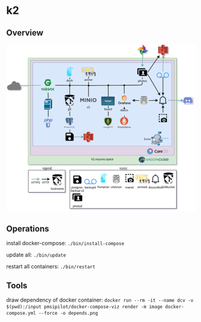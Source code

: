 # k2

## Overview

![k2](https://raw.githubusercontent.com/noyuno/k2/master/k2.png)

## Operations

install docker-compose: `./bin/install-compose`

update all: `./bin/update`

restart all containers: `./bin/restart`

## Tools

draw dependency of docker container: `docker run --rm -it --name dcv -v $(pwd):/input pmsipilot/docker-compose-viz render -m image docker-compose.yml --force -o depends.png`

